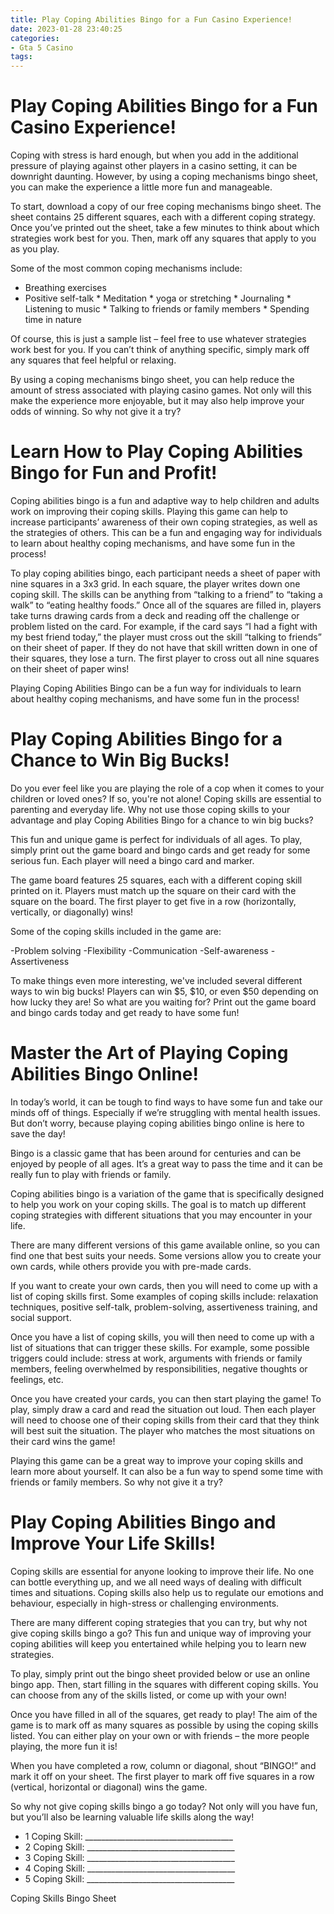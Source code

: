 ```yaml
---
title: Play Coping Abilities Bingo for a Fun Casino Experience!
date: 2023-01-28 23:40:25
categories:
- Gta 5 Casino
tags:
---
```



#  Play Coping Abilities Bingo for a Fun Casino Experience!

Coping with stress is hard enough, but when you add in the additional pressure of playing against other players in a casino setting, it can be downright daunting. However, by using a coping mechanisms bingo sheet, you can make the experience a little more fun and manageable.

To start, download a copy of our free coping mechanisms bingo sheet. The sheet contains 25 different squares, each with a different coping strategy. Once you’ve printed out the sheet, take a few minutes to think about which strategies work best for you. Then, mark off any squares that apply to you as you play.

Some of the most common coping mechanisms include:

* Breathing exercises
 * Positive self-talk * Meditation * yoga or stretching * Journaling * Listening to music * Talking to friends or family members * Spending time in nature

Of course, this is just a sample list – feel free to use whatever strategies work best for you. If you can’t think of anything specific, simply mark off any squares that feel helpful or relaxing.

By using a coping mechanisms bingo sheet, you can help reduce the amount of stress associated with playing casino games. Not only will this make the experience more enjoyable, but it may also help improve your odds of winning. So why not give it a try?

#  Learn How to Play Coping Abilities Bingo for Fun and Profit!

Coping abilities bingo is a fun and adaptive way to help children and adults work on improving their coping skills. Playing this game can help to increase participants’ awareness of their own coping strategies, as well as the strategies of others. This can be a fun and engaging way for individuals to learn about healthy coping mechanisms, and have some fun in the process!

To play coping abilities bingo, each participant needs a sheet of paper with nine squares in a 3x3 grid. In each square, the player writes down one coping skill. The skills can be anything from “talking to a friend” to “taking a walk” to “eating healthy foods.” Once all of the squares are filled in, players take turns drawing cards from a deck and reading off the challenge or problem listed on the card. For example, if the card says “I had a fight with my best friend today,” the player must cross out the skill “talking to friends” on their sheet of paper. If they do not have that skill written down in one of their squares, they lose a turn. The first player to cross out all nine squares on their sheet of paper wins!

Playing Coping Abilities Bingo can be a fun way for individuals to learn about healthy coping mechanisms, and have some fun in the process!

#  Play Coping Abilities Bingo for a Chance to Win Big Bucks!

Do you ever feel like you are playing the role of a cop when it comes to your children or loved ones? If so, you're not alone! Coping skills are essential to parenting and everyday life. Why not use those coping skills to your advantage and play Coping Abilities Bingo for a chance to win big bucks?

This fun and unique game is perfect for individuals of all ages. To play, simply print out the game board and bingo cards and get ready for some serious fun. Each player will need a bingo card and marker.

The game board features 25 squares, each with a different coping skill printed on it. Players must match up the square on their card with the square on the board. The first player to get five in a row (horizontally, vertically, or diagonally) wins!

Some of the coping skills included in the game are:

-Problem solving
-Flexibility
-Communication
-Self-awareness
-Assertiveness

To make things even more interesting, we've included several different ways to win big bucks! Players can win $5, $10, or even $50 depending on how lucky they are! So what are you waiting for? Print out the game board and bingo cards today and get ready to have some fun!

#  Master the Art of Playing Coping Abilities Bingo Online!

In today’s world, it can be tough to find ways to have some fun and take our minds off of things. Especially if we’re struggling with mental health issues. But don’t worry, because playing coping abilities bingo online is here to save the day!

Bingo is a classic game that has been around for centuries and can be enjoyed by people of all ages. It’s a great way to pass the time and it can be really fun to play with friends or family.

Coping abilities bingo is a variation of the game that is specifically designed to help you work on your coping skills. The goal is to match up different coping strategies with different situations that you may encounter in your life.

There are many different versions of this game available online, so you can find one that best suits your needs. Some versions allow you to create your own cards, while others provide you with pre-made cards.

If you want to create your own cards, then you will need to come up with a list of coping skills first. Some examples of coping skills include: relaxation techniques, positive self-talk, problem-solving, assertiveness training, and social support.

Once you have a list of coping skills, you will then need to come up with a list of situations that can trigger these skills. For example, some possible triggers could include: stress at work, arguments with friends or family members, feeling overwhelmed by responsibilities, negative thoughts or feelings, etc.

Once you have created your cards, you can then start playing the game! To play, simply draw a card and read the situation out loud. Then each player will need to choose one of their coping skills from their card that they think will best suit the situation. The player who matches the most situations on their card wins the game!

Playing this game can be a great way to improve your coping skills and learn more about yourself. It can also be a fun way to spend some time with friends or family members. So why not give it a try?

#  Play Coping Abilities Bingo and Improve Your Life Skills!

Coping skills are essential for anyone looking to improve their life. No one can bottle everything up, and we all need ways of dealing with difficult times and situations. Coping skills also help us to regulate our emotions and behaviour, especially in high-stress or challenging environments.

There are many different coping strategies that you can try, but why not give coping skills bingo a go? This fun and unique way of improving your coping abilities will keep you entertained while helping you to learn new strategies.

To play, simply print out the bingo sheet provided below or use an online bingo app. Then, start filling in the squares with different coping skills. You can choose from any of the skills listed, or come up with your own!

Once you have filled in all of the squares, get ready to play! The aim of the game is to mark off as many squares as possible by using the coping skills listed. You can either play on your own or with friends – the more people playing, the more fun it is!

When you have completed a row, column or diagonal, shout “BINGO!” and mark it off on your sheet. The first player to mark off five squares in a row (vertical, horizontal or diagonal) wins the game.

So why not give coping skills bingo a go today? Not only will you have fun, but you’ll also be learning valuable life skills along the way!


  * 1 Coping Skill: _____________________________________ 
* 2 Coping Skill: _____________________________________ 
* 3 Coping Skill: _____________________________________ 
* 4 Coping Skill: _____________________________________ 
* 5 Coping Skill: _____________________________________ 

Coping Skills Bingo Sheet